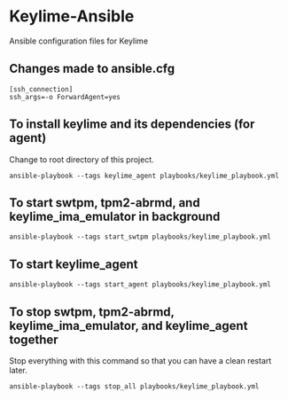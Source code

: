 # Keylime-Ansible

Ansible configuration files for Keylime

## Changes made to ansible.cfg

```
[ssh_connection]
ssh_args=-o ForwardAgent=yes
```

## To install keylime and its dependencies (for agent)

Change to root directory of this project.

```
ansible-playbook --tags keylime_agent playbooks/keylime_playbook.yml
```

## To start swtpm, tpm2-abrmd, and keylime_ima_emulator in background

```
ansible-playbook --tags start_swtpm playbooks/keylime_playbook.yml
```

## To start keylime_agent

```
ansible-playbook --tags start_agent playbooks/keylime_playbook.yml
```

## To stop swtpm, tpm2-abrmd, keylime_ima_emulator, and keylime_agent together

Stop everything with this command so that you can have a clean restart later.

```
ansible-playbook --tags stop_all playbooks/keylime_playbook.yml
```
